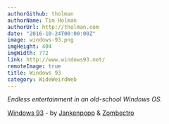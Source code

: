 ```yaml
---
authorGithub: tholman
authorName: Tim Holman
authorUrl: http://tholman.com
date: "2016-10-24T00:00:00Z"
image: windows-93.png
imgHeight: 404
imgWidth: 772
link: http://www.windows93.net/
remoteImage: true
title: Windows 93
category: WideWeirdWeb
---
```


_Endless entertainment in an old-school Windows OS._

[Windows 93](http://www.windows93.net/) - by [Jankenpopp](http://jankenpopp.com/) & [Zombectro](http://zombect.ro/)
